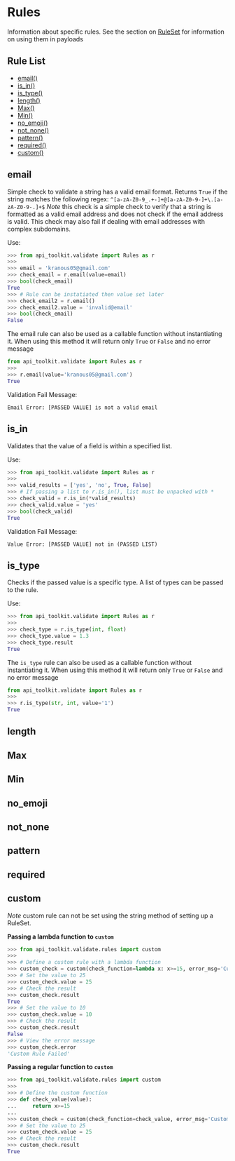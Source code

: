 # Rules
Information about specific rules. See the section on [RuleSet]() for information on using them in payloads
## Rule List
 - [email()](#email)
 - [is_in()](#is_in)
 - [is_type()](#is_type)
 - [length()](#length)
 - [Max()](#max)
 - [Min()](#min)
 - [no_emoji()](#no_emoji)
 - [not_none()](#not_none)
 - [pattern()](#pattern)
 - [required()](#required)
 - [custom()](#custom)

## email
Simple check to validate a string has a valid email format.
Returns `True` if the string matches the following regex: `^[a-zA-Z0-9_.+-]+@[a-zA-Z0-9-]+\.[a-zA-Z0-9-.]+$`
*Note* this check is a simple check to verify that a string is formatted as a valid email address and does not check if the email address is valid. This check may also fail if dealing with email addresses with complex subdomains.

Use:
```python
>>> from api_toolkit.validate import Rules as r
>>>
>>> email = 'kranous05@gmail.com'
>>> check_email = r.email(value=email)
>>> bool(check_email)
True
>>> # Rule can be instatiated then value set later
>>> check_email2 = r.email()
>>> check_email2.value = 'invalid@email'
>>> bool(check_email)
False
```
The email rule can also be used as a callable function without instantiating it. When using this method it will return only `True` or `False` and no error message

```python
from api_toolkit.validate import Rules as r
>>>
>>> r.email(value='kranous05@gmail.com')
True
```

Validation Fail Message:

`Email Error: [PASSED VALUE] is not a valid email`


## is_in
Validates that the value of a field is within a specified list.

Use:
```python
>>> from api_toolkit.validate import Rules as r
>>>
>>> valid_results = ['yes', 'no', True, False]
>>> # If passing a list to r.is_in(), list must be unpacked with *
>>> check_valid = r.is_in(*valid_results)
>>> check_valid.value = 'yes'
>>> bool(check_valid)
True
```

Validation Fail Message:

`Value Error: [PASSED VALUE] not in (PASSED LIST)`

## is_type
Checks if the passed value is a specific type. A list of types can be passed to the rule.

Use:
```python
>>> from api_toolkit.validate import Rules as r
>>>
>>> check_type = r.is_type(int, float)
>>> check_type.value = 1.3
>>> check_type.result
True
```

The `is_type` rule can also be used as a callable function without instantiating it. When using this method it will return only `True` or `False` and no error message

```python
from api_toolkit.validate import Rules as r
>>>
>>> r.is_type(str, int, value='1')
True
```

## length

## Max

## Min

## no_emoji

## not_none

## pattern

## required

## custom
*Note* custom rule can not be set using the string method of setting up a RuleSet.

**Passing a lambda function to `custom`**
```python
>>> from api_toolkit.validate.rules import custom
>>>
>>> # Define a custom rule with a lambda function
>>> custom_check = custom(check_function=lambda x: x>=15, error_msg='Custom Rule Failed')
>>> # Set the value to 25
>>> custom_check.value = 25
>>> # Check the result
>>> custom_check.result
True
>>> # Set the value to 10
>>> custom_check.value = 10
>>> # Check the result
>>> custom_check.result
False
>>> # View the error message
>>> custom_check.error
'Custom Rule Failed'
```

**Passing a regular function to `custom`**
```python
>>> from api_toolkit.validate.rules import custom
>>>
>>> # Define the custom function
>>> def check_value(value):
...     return x>=15
...
>>> custom_check = custom(check_function=check_value, error_msg='Custom Rule Failed')
>>> # Set the value to 25
>>> custom_check.value = 25
>>> # Check the result
>>> custom_check.result
True
```